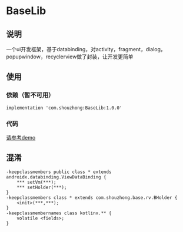 # BaseLib

## 说明
一个ui开发框架，基于databinding，对activity，fragment，dialog，popupwindow，recyclerview做了封装，让开发更简单

## 使用
### 依赖（暂不可用）
```
implementation 'com.shouzhong:BaseLib:1.0.0'
```
### 代码
[请参考demo](https://github.com/shouzhong/BaseLib/tree/master/app/src/main)

## 混淆
```
-keepclassmembers public class * extends androidx.databinding.ViewDataBinding {
    *** setVm(***);
    *** setHolder(***);
}
-keepclassmembers class * extends com.shouzhong.base.rv.BHolder {
    <init>(***,***);
}
-keepclassmembernames class kotlinx.** {
    volatile <fields>;
}
```